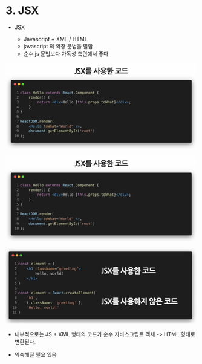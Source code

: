# 3. JSX

- JSX

    - Javascript + XML / HTML
    - javascript 의 확장 문법을 말함
    - 순수 js 문법보다 가독성 측면에서 좋다 


![alt text](image.png)


![alt text](image-1.png)


![alt text](image-2.png)



- 내부적으로는 JS + XML 형태의 코드가 순수 자바스크립트 객체 -> HTML 형태로 변환된다. 

- 익숙해질 필요 있음
